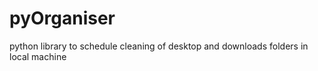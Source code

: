 # pyOrganiser
python library to schedule cleaning of desktop and downloads folders in local machine
